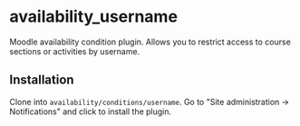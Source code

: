 availability_username
============================

Moodle availability condition plugin. Allows you to restrict access to course sections or activities by username.

Installation
------------

Clone into `availability/conditions/username`. Go to "Site administration -> Notifications" and click to install the plugin.
